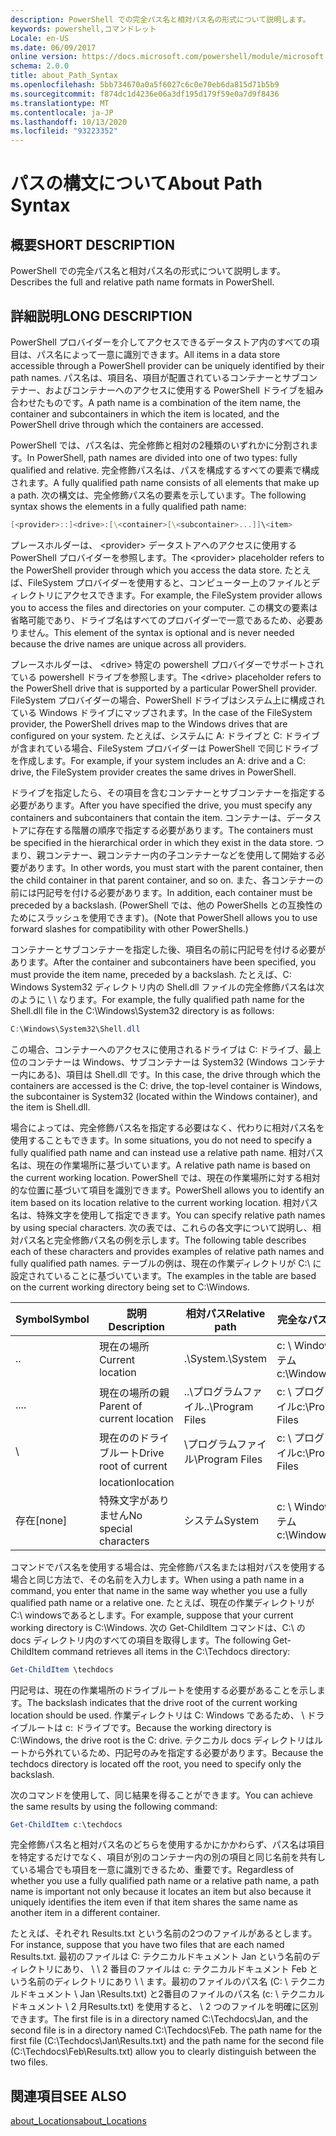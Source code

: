 ```yaml
---
description: PowerShell での完全パス名と相対パス名の形式について説明します。
keywords: powershell,コマンドレット
Locale: en-US
ms.date: 06/09/2017
online version: https://docs.microsoft.com/powershell/module/microsoft.powershell.core/about/about_path_syntax?view=powershell-5.1&WT.mc_id=ps-gethelp
schema: 2.0.0
title: about_Path_Syntax
ms.openlocfilehash: 5bb734670a0a5f6027c6c0e70eb6da815d71b5b9
ms.sourcegitcommit: f874dc1d4236e06a3df195d179f59e0a7d9f8436
ms.translationtype: MT
ms.contentlocale: ja-JP
ms.lasthandoff: 10/13/2020
ms.locfileid: "93223352"
---
```

# <a name="about-path-syntax"></a><span data-ttu-id="3177b-104">パスの構文について</span><span class="sxs-lookup"><span data-stu-id="3177b-104">About Path Syntax</span></span>

## <a name="short-description"></a><span data-ttu-id="3177b-105">概要</span><span class="sxs-lookup"><span data-stu-id="3177b-105">SHORT DESCRIPTION</span></span>

<span data-ttu-id="3177b-106">PowerShell での完全パス名と相対パス名の形式について説明します。</span><span class="sxs-lookup"><span data-stu-id="3177b-106">Describes the full and relative path name formats in  PowerShell.</span></span>

## <a name="long-description"></a><span data-ttu-id="3177b-107">詳細説明</span><span class="sxs-lookup"><span data-stu-id="3177b-107">LONG DESCRIPTION</span></span>

<span data-ttu-id="3177b-108">PowerShell プロバイダーを介してアクセスできるデータストア内のすべての項目は、パス名によって一意に識別できます。</span><span class="sxs-lookup"><span data-stu-id="3177b-108">All items in a data store accessible through a PowerShell provider can be uniquely identified by their path names.</span></span> <span data-ttu-id="3177b-109">パス名は、項目名、項目が配置されているコンテナーとサブコンテナー、およびコンテナーへのアクセスに使用する PowerShell ドライブを組み合わせたものです。</span><span class="sxs-lookup"><span data-stu-id="3177b-109">A path name is a combination of the item name, the container and subcontainers in which the item is located, and the PowerShell drive through which the containers are accessed.</span></span>

<span data-ttu-id="3177b-110">PowerShell では、パス名は、完全修飾と相対の2種類のいずれかに分割されます。</span><span class="sxs-lookup"><span data-stu-id="3177b-110">In PowerShell, path names are divided into one of two types: fully qualified and relative.</span></span> <span data-ttu-id="3177b-111">完全修飾パス名は、パスを構成するすべての要素で構成されます。</span><span class="sxs-lookup"><span data-stu-id="3177b-111">A fully qualified path name consists of all elements that make up a path.</span></span> <span data-ttu-id="3177b-112">次の構文は、完全修飾パス名の要素を示しています。</span><span class="sxs-lookup"><span data-stu-id="3177b-112">The following syntax shows the elements in a fully qualified path name:</span></span>

```powershell
[<provider>::]<drive>:[\<container>[\<subcontainer>...]]\<item>
```

<span data-ttu-id="3177b-113">プレースホルダーは、 \<provider\> データストアへのアクセスに使用する PowerShell プロバイダーを参照します。</span><span class="sxs-lookup"><span data-stu-id="3177b-113">The \<provider\> placeholder refers to the PowerShell provider through which you access the data store.</span></span> <span data-ttu-id="3177b-114">たとえば、FileSystem プロバイダーを使用すると、コンピューター上のファイルとディレクトリにアクセスできます。</span><span class="sxs-lookup"><span data-stu-id="3177b-114">For example, the FileSystem provider allows you to access the files and directories on your computer.</span></span> <span data-ttu-id="3177b-115">この構文の要素は省略可能であり、ドライブ名はすべてのプロバイダーで一意であるため、必要ありません。</span><span class="sxs-lookup"><span data-stu-id="3177b-115">This element of the syntax is optional and is never needed because the drive names are unique across all providers.</span></span>

<span data-ttu-id="3177b-116">プレースホルダーは、 \<drive\> 特定の powershell プロバイダーでサポートされている powershell ドライブを参照します。</span><span class="sxs-lookup"><span data-stu-id="3177b-116">The \<drive\> placeholder refers to the PowerShell drive that is supported by a particular PowerShell provider.</span></span> <span data-ttu-id="3177b-117">FileSystem プロバイダーの場合、PowerShell ドライブはシステム上に構成されている Windows ドライブにマップされます。</span><span class="sxs-lookup"><span data-stu-id="3177b-117">In the case of the FileSystem provider, the PowerShell drives map to the Windows drives that are configured on your system.</span></span> <span data-ttu-id="3177b-118">たとえば、システムに A: ドライブと C: ドライブが含まれている場合、FileSystem プロバイダーは PowerShell で同じドライブを作成します。</span><span class="sxs-lookup"><span data-stu-id="3177b-118">For example, if your system includes an A: drive and a C: drive, the FileSystem provider creates the same drives in PowerShell.</span></span>

<span data-ttu-id="3177b-119">ドライブを指定したら、その項目を含むコンテナーとサブコンテナーを指定する必要があります。</span><span class="sxs-lookup"><span data-stu-id="3177b-119">After you have specified the drive, you must specify any containers and subcontainers that contain the item.</span></span> <span data-ttu-id="3177b-120">コンテナーは、データストアに存在する階層の順序で指定する必要があります。</span><span class="sxs-lookup"><span data-stu-id="3177b-120">The containers must be specified in the hierarchical order in which they exist in the data store.</span></span> <span data-ttu-id="3177b-121">つまり、親コンテナー、親コンテナー内の子コンテナーなどを使用して開始する必要があります。</span><span class="sxs-lookup"><span data-stu-id="3177b-121">In other words, you must start with the parent container, then the child container in that parent container, and so on.</span></span> <span data-ttu-id="3177b-122">また、各コンテナーの前には円記号を付ける必要があります。</span><span class="sxs-lookup"><span data-stu-id="3177b-122">In addition, each container must be preceded by a backslash.</span></span> <span data-ttu-id="3177b-123">(PowerShell では、他の PowerShells との互換性のためにスラッシュを使用できます)。</span><span class="sxs-lookup"><span data-stu-id="3177b-123">(Note that PowerShell allows you to use forward slashes for compatibility with other PowerShells.)</span></span>

<span data-ttu-id="3177b-124">コンテナーとサブコンテナーを指定した後、項目名の前に円記号を付ける必要があります。</span><span class="sxs-lookup"><span data-stu-id="3177b-124">After the container and subcontainers have been specified, you must provide the item name, preceded by a backslash.</span></span> <span data-ttu-id="3177b-125">たとえば、C: Windows System32 ディレクトリ内の Shell.dll ファイルの完全修飾パス名は次のように \\ \\ なります。</span><span class="sxs-lookup"><span data-stu-id="3177b-125">For example, the fully qualified path name for the Shell.dll file in the C:\\Windows\\System32 directory is as follows:</span></span>

```powershell
C:\Windows\System32\Shell.dll
```

<span data-ttu-id="3177b-126">この場合、コンテナーへのアクセスに使用されるドライブは C: ドライブ、最上位のコンテナーは Windows、サブコンテナーは System32 (Windows コンテナー内にある)、項目は Shell.dll です。</span><span class="sxs-lookup"><span data-stu-id="3177b-126">In this case, the drive through which the containers are accessed is the C: drive, the top-level container is Windows, the subcontainer is System32 (located within the Windows container), and the item is Shell.dll.</span></span>

<span data-ttu-id="3177b-127">場合によっては、完全修飾パス名を指定する必要はなく、代わりに相対パス名を使用することもできます。</span><span class="sxs-lookup"><span data-stu-id="3177b-127">In some situations, you do not need to specify a fully qualified path name and can instead use a relative path name.</span></span> <span data-ttu-id="3177b-128">相対パス名は、現在の作業場所に基づいています。</span><span class="sxs-lookup"><span data-stu-id="3177b-128">A relative path name is based on the current working location.</span></span> <span data-ttu-id="3177b-129">PowerShell では、現在の作業場所に対する相対的な位置に基づいて項目を識別できます。</span><span class="sxs-lookup"><span data-stu-id="3177b-129">PowerShell allows you to identify an item based on its location relative to the current working location.</span></span> <span data-ttu-id="3177b-130">相対パス名は、特殊文字を使用して指定できます。</span><span class="sxs-lookup"><span data-stu-id="3177b-130">You can specify relative path names by using special characters.</span></span> <span data-ttu-id="3177b-131">次の表では、これらの各文字について説明し、相対パス名と完全修飾パス名の例を示します。</span><span class="sxs-lookup"><span data-stu-id="3177b-131">The following table describes each of these characters and provides examples of relative path names and fully qualified path names.</span></span> <span data-ttu-id="3177b-132">テーブルの例は、現在の作業ディレクトリが C:\ に設定されていることに基づいています。</span><span class="sxs-lookup"><span data-stu-id="3177b-132">The examples in the table are based on the current working directory being set to C:\Windows.</span></span>

|<span data-ttu-id="3177b-133">Symbol</span><span class="sxs-lookup"><span data-stu-id="3177b-133">Symbol</span></span>|<span data-ttu-id="3177b-134">説明</span><span class="sxs-lookup"><span data-stu-id="3177b-134">Description</span></span>               |<span data-ttu-id="3177b-135">相対パス</span><span class="sxs-lookup"><span data-stu-id="3177b-135">Relative path</span></span>    |<span data-ttu-id="3177b-136">完全なパス</span><span class="sxs-lookup"><span data-stu-id="3177b-136">Full path</span></span>          |
|------|--------------------------|-----------------|-------------------|
|<span data-ttu-id="3177b-137">.</span><span class="sxs-lookup"><span data-stu-id="3177b-137">.</span></span>     |<span data-ttu-id="3177b-138">現在の場所</span><span class="sxs-lookup"><span data-stu-id="3177b-138">Current location</span></span>          |<span data-ttu-id="3177b-139">.\\System</span><span class="sxs-lookup"><span data-stu-id="3177b-139">.\\System</span></span>        |<span data-ttu-id="3177b-140">c: \\ Windows \\ システム</span><span class="sxs-lookup"><span data-stu-id="3177b-140">c:\\Windows\\System</span></span>|
|<span data-ttu-id="3177b-141">..</span><span class="sxs-lookup"><span data-stu-id="3177b-141">..</span></span>    |<span data-ttu-id="3177b-142">現在の場所の親</span><span class="sxs-lookup"><span data-stu-id="3177b-142">Parent of current location</span></span>|<span data-ttu-id="3177b-143">..\\プログラムファイル</span><span class="sxs-lookup"><span data-stu-id="3177b-143">..\\Program Files</span></span>|<span data-ttu-id="3177b-144">c: \\ プログラムファイル</span><span class="sxs-lookup"><span data-stu-id="3177b-144">c:\\Program Files</span></span>  |
|\     |<span data-ttu-id="3177b-145">現在ののドライブルート</span><span class="sxs-lookup"><span data-stu-id="3177b-145">Drive root of current</span></span>     |<span data-ttu-id="3177b-146">\\プログラムファイル</span><span class="sxs-lookup"><span data-stu-id="3177b-146">\\Program Files</span></span>  |<span data-ttu-id="3177b-147">c: \\ プログラムファイル</span><span class="sxs-lookup"><span data-stu-id="3177b-147">c:\\Program Files</span></span>  |
|      |<span data-ttu-id="3177b-148">location</span><span class="sxs-lookup"><span data-stu-id="3177b-148">location</span></span>                  |                 |                   |
|<span data-ttu-id="3177b-149">存在</span><span class="sxs-lookup"><span data-stu-id="3177b-149">[none]</span></span>|<span data-ttu-id="3177b-150">特殊文字がありません</span><span class="sxs-lookup"><span data-stu-id="3177b-150">No special characters</span></span>     |<span data-ttu-id="3177b-151">システム</span><span class="sxs-lookup"><span data-stu-id="3177b-151">System</span></span>           |<span data-ttu-id="3177b-152">c: \\ Windows \\ システム</span><span class="sxs-lookup"><span data-stu-id="3177b-152">c:\\Windows\\System</span></span>|

<span data-ttu-id="3177b-153">コマンドでパス名を使用する場合は、完全修飾パス名または相対パスを使用する場合と同じ方法で、その名前を入力します。</span><span class="sxs-lookup"><span data-stu-id="3177b-153">When using a path name in a command, you enter that name in the same way whether you use a fully qualified path name or a relative one.</span></span> <span data-ttu-id="3177b-154">たとえば、現在の作業ディレクトリが C:\ windowsであるとします。</span><span class="sxs-lookup"><span data-stu-id="3177b-154">For example, suppose that your current working directory is C:\Windows.</span></span> <span data-ttu-id="3177b-155">次の Get-ChildItem コマンドは、C:\ の docs ディレクトリ内のすべての項目を取得します。</span><span class="sxs-lookup"><span data-stu-id="3177b-155">The following Get-ChildItem command retrieves all items in the C:\Techdocs directory:</span></span>

```powershell
Get-ChildItem \techdocs
```

<span data-ttu-id="3177b-156">円記号は、現在の作業場所のドライブルートを使用する必要があることを示します。</span><span class="sxs-lookup"><span data-stu-id="3177b-156">The backslash indicates that the drive root of the current working location should be used.</span></span> <span data-ttu-id="3177b-157">作業ディレクトリは C: Windows であるため、 \\ ドライブルートは c: ドライブです。</span><span class="sxs-lookup"><span data-stu-id="3177b-157">Because the working directory is C:\\Windows, the drive root is the C: drive.</span></span> <span data-ttu-id="3177b-158">テクニカル docs ディレクトリはルートから外れているため、円記号のみを指定する必要があります。</span><span class="sxs-lookup"><span data-stu-id="3177b-158">Because the techdocs directory is located off the root, you need to specify only the backslash.</span></span>

<span data-ttu-id="3177b-159">次のコマンドを使用して、同じ結果を得ることができます。</span><span class="sxs-lookup"><span data-stu-id="3177b-159">You can achieve the same results by using the following command:</span></span>

```powershell
Get-ChildItem c:\techdocs
```

<span data-ttu-id="3177b-160">完全修飾パス名と相対パス名のどちらを使用するかにかかわらず、パス名は項目を特定するだけでなく、項目が別のコンテナー内の別の項目と同じ名前を共有している場合でも項目を一意に識別できるため、重要です。</span><span class="sxs-lookup"><span data-stu-id="3177b-160">Regardless of whether you use a fully qualified path name or a relative path name, a path name is important not only because it locates an item but also because it uniquely identifies the item even if that item shares the same name as another item in a different container.</span></span>

<span data-ttu-id="3177b-161">たとえば、それぞれ Results.txt という名前の2つのファイルがあるとします。</span><span class="sxs-lookup"><span data-stu-id="3177b-161">For instance, suppose that you have two files that are each named Results.txt.</span></span>
<span data-ttu-id="3177b-162">最初のファイルは C: テクニカルドキュメント Jan という名前のディレクトリにあり、 \\ \\ 2 番目のファイルは c: テクニカルドキュメント Feb という名前のディレクトリにあり \\ \\ ます。最初のファイルのパス名 (C: \\ テクニカルドキュメント \\ Jan \\Results.txt) と2番目のファイルのパス名 (c: \\ テクニカルドキュメント \\ 2 月Results.txt) を使用すると、 \\ 2 つのファイルを明確に区別できます。</span><span class="sxs-lookup"><span data-stu-id="3177b-162">The first file is in a directory named C:\\Techdocs\\Jan, and the second file is in a directory named C:\\Techdocs\\Feb. The path name for the first file (C:\\Techdocs\\Jan\\Results.txt) and the path name for the second file (C:\\Techdocs\\Feb\\Results.txt) allow you to clearly distinguish between the two files.</span></span>

## <a name="see-also"></a><span data-ttu-id="3177b-163">関連項目</span><span class="sxs-lookup"><span data-stu-id="3177b-163">SEE ALSO</span></span>

[<span data-ttu-id="3177b-164">about_Locations</span><span class="sxs-lookup"><span data-stu-id="3177b-164">about_Locations</span></span>](about_Locations.md)
